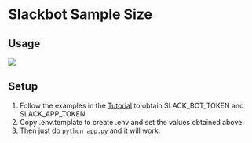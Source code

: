 # Slackbot Sample Size

## Usage

<img src="https://user-images.githubusercontent.com/17187586/165269398-bdfc13ef-8c11-41ce-b2aa-838d46e8e3a4.png">

## Setup

1. Follow the examples in the [Tutorial](https://slack.dev/bolt-python/ja-jp/tutorial/getting-started) to obtain SLACK_BOT_TOKEN and SLACK_APP_TOKEN.
2. Copy .env.template to create .env and set the values obtained above.
3. Then just do `python app.py` and it will work.
